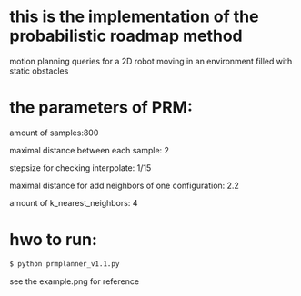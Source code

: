 # this is the implementation of the probabilistic roadmap method

motion planning queries for a 2D robot moving in an environment filled with static obstacles

# the parameters of PRM:

amount of samples:800

maximal distance between each sample: 2

stepsize for checking interpolate: 1/15

maximal distance for add neighbors of one configuration: 2.2

amount of k_nearest_neighbors: 4


# hwo to run:
```sh
$ python prmplanner_v1.1.py
``` 

see the example.png for reference
